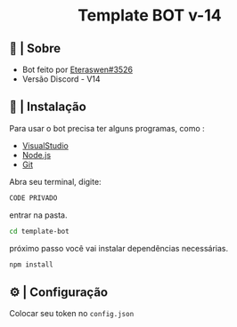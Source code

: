<h1 align="center"> Template BOT v-14 </h1>


## 🔗 | Sobre

- Bot feito por [Eteraswen#3526](https://discord.com/invite/866254943777849344)
- Versão Discord - V14

## 📌 | Instalação

Para usar o bot precisa ter alguns programas, como :

- [VisualStudio](https://code.visualstudio.com/)
- [Node.js](https://nodejs.org/pt-br/)
- [Git](https://git-scm.com/)

Abra seu terminal, digite: 

```sh
CODE PRIVADO
```
entrar na pasta.

```sh
cd template-bot
```

próximo passo você vai instalar dependências necessárias.

```sh
npm install
```

## ⚙️ | Configuração 

Colocar seu token no `config.json`

```js

```
